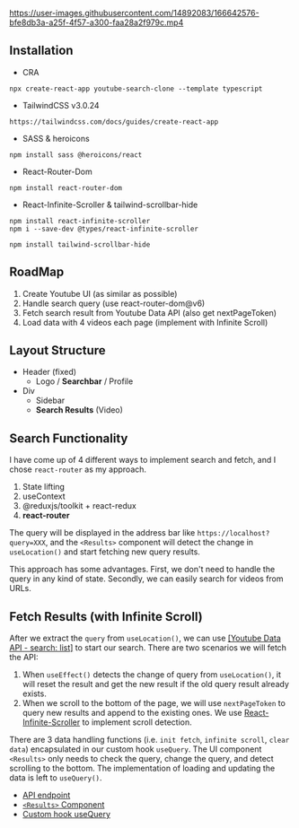 https://user-images.githubusercontent.com/14892083/166642576-bfe8db3a-a25f-4f57-a300-faa28a2f979c.mp4

## Installation

- CRA

```
npx create-react-app youtube-search-clone --template typescript
```

- TailwindCSS v3.0.24

```
https://tailwindcss.com/docs/guides/create-react-app
```

- SASS & heroicons

```
npm install sass @heroicons/react
```

- React-Router-Dom

```
npm install react-router-dom
```

- React-Infinite-Scroller & tailwind-scrollbar-hide

```
npm install react-infinite-scroller
npm i --save-dev @types/react-infinite-scroller

npm install tailwind-scrollbar-hide
```

## RoadMap

1. Create Youtube UI (as similar as possible)
2. Handle search query (use react-router-dom@v6)
3. Fetch search result from Youtube Data API (also get nextPageToken)
4. Load data with 4 videos each page (implement with Infinite Scroll)

## Layout Structure

- Header (fixed)
  - Logo / **Searchbar** / Profile
- Div
  - Sidebar
  - **Search Results** (Video)

## Search Functionality

I have come up of 4 different ways to implement search and fetch, and I chose `react-router` as my approach. 

1. State lifting
2. useContext
3. @reduxjs/toolkit + react-redux
4. **react-router**

The query will be displayed in the address bar like `https://localhost?query=XXX`, and the `<Results>` component will detect the change in `useLocation()` and start fetching new query results.

This approach has some advantages. First, we don't need to handle the query in any kind of state. Secondly, we can easily search for videos from URLs.

## Fetch Results (with Infinite Scroll)

After we extract the `query` from `useLocation()`, we can use [[Youtube Data API - search: list]](https://developers.google.com/youtube/v3/docs/search/list) to start our search. There are two scenarios we will fetch the API:

1. When `useEffect()` detects the change of query from `useLocation()`, it will reset the result and get the new result if the old query result already exists.
2. When we scroll to the bottom of the page, we will use `nextPageToken` to query new results and append to the existing ones. We use [React-Infinite-Scroller](https://github.com/danbovey/react-infinite-scroller) to implement scroll detection.

There are 3 data handling functions (i.e. `init fetch`, `infinite scroll`, `clear data`) encapsulated in our custom hook `useQuery`. The UI component `<Results>` only needs to check the query, change the query, and detect scrolling to the bottom. The implementation of loading and updating the data is left to `useQuery()`.

- [API endpoint](src/lib/api.ts)
- [`<Results>` Component](src/components/results.tsx)
- [Custom hook useQuery](src/hooks/useQuery.ts)
